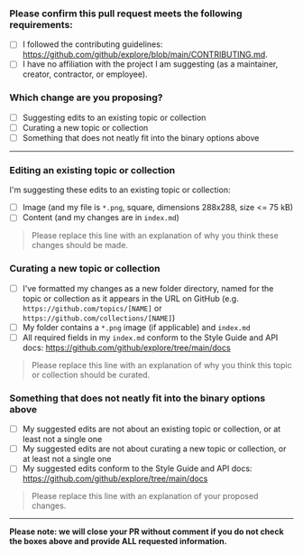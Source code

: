 <!-- Thank you for contributing! -->
### Please confirm this pull request meets the following requirements:

- [ ] I followed the contributing guidelines: <https://github.com/github/explore/blob/main/CONTRIBUTING.md>.
- [ ] I have no affiliation with the project I am suggesting (as a maintainer, creator, contractor, or employee).

### Which change are you proposing?

  - [ ] Suggesting edits to an existing topic or collection
  - [ ] Curating a new topic or collection
  - [ ] Something that does not neatly fit into the binary options above

---

<!-- ⚠️ Please select either this section... ⚠️ -->
### Editing an existing topic or collection

I'm suggesting these edits to an existing topic or collection:
- [ ] Image (and my file is `*.png`, square, dimensions 288x288, size <= 75 kB)
- [ ] Content (and my changes are in `index.md`)

> Please replace this line with an explanation of why you think these changes should be made.

<!-- ⚠️ ... or this section ⚠️ -->
### Curating a new topic or collection

- [ ] I've formatted my changes as a new folder directory, named for the topic or collection as it appears in the URL on GitHub (e.g. `https://github.com/topics/[NAME]` or `https://github.com/collections/[NAME]`)
- [ ] My folder contains a `*.png` image (if applicable) and `index.md`
- [ ] All required fields in my `index.md` conform to the Style Guide and API docs: <https://github.com/github/explore/tree/main/docs>

> Please replace this line with an explanation of why you think this topic or collection should be curated.

<!-- ⚠️ ... or this section ⚠️ -->
### Something that does not neatly fit into the binary options above

- [ ] My suggested edits are not about an existing topic or collection, or at least not a single one
- [ ] My suggested edits are not about curating a new topic or collection, or at least not a single one
- [ ] My suggested edits conform to the Style Guide and API docs: https://github.com/github/explore/tree/main/docs

> Please replace this line with an explanation of your proposed changes.

---

**Please note: we will close your PR without comment if you do not check the boxes above and provide ALL requested information.**
